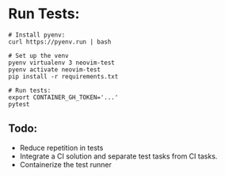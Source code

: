 # Run Tests:
```
# Install pyenv:
curl https://pyenv.run | bash

# Set up the venv
pyenv virtualenv 3 neovim-test
pyenv activate neovim-test
pip install -r requirements.txt

# Run tests:
export CONTAINER_GH_TOKEN='...'
pytest
```

## Todo:

* Reduce repetition in tests
* Integrate a CI solution and separate test tasks from CI tasks.
* Containerize the test runner
